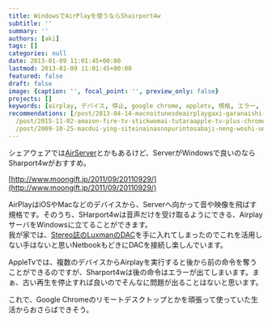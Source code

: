 ```yaml
---
title: WindowsでAirPlayを使うならShairport4w
subtitle: ''
summary: ''
authors: [aki]
tags: []
categories: null
date: 2013-01-09 11:01:45+00:00
lastmod: 2013-01-09 11:01:45+00:00
featured: false
draft: false
image: {caption: '', focal_point: '', preview_only: false}
projects: []
keywords: [airplay, デバイス, 停止, google chrome, appletv, 規格, エラー, 我が家, サーバ, 生活]
recommendations: [/post/2013-04-14-macnoitunesdeairplaygaxi-garanaishi-niyarubeki1tunokoto/,
  /post/2015-11-02-amazon-fire-tv-stickwomai-tutaraapple-tv-plus-chromecast-tiyotutoninatuta/,
  /post/2009-10-25-macdui-ying-siteinainasnopurintosabaji-neng-woshi-uniha/]
---
```

シェアウェアでは[AirServer](http://www.airserverapp.com/)とかもあるけど、ServerがWindowsで良いのならSharport4wがおすすめ。

[http://www.moongift.jp/2011/09/20110929/](http://www.moongift.jp/2011/09/20110929/)

AirPlayはiOSやMacなどのデバイスから、Serverへ向かって音や映像を飛ばす規格です。そのうち、SHarport4wは音声だけを受け取るようにできる、AirplayサーバをWindowsに立てることができます。  
我が家では、[Stereo誌のLuxmanのDAC](http://www.ongakunotomo.co.jp/kagutsu/k133.html)を手に入れてしまったのでこれを活用しない手はないと思いNetbookもどきにDACを接続し楽しんでいます。

AppleTvでは、複数のデバイスからAirplayを実行すると後から前の命令を奪うことができるのですが、Sharport4wは後の命令はエラーが出てしまいます。まぁ、古い再生を停止すれば良いのでそんなに問題が出ることはないと思います。

これで、Google Chromeのリモートデスクトップとかを頑張って使っていた生活からおさらばできそう。


